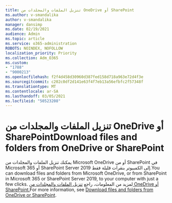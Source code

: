 ```yaml
---
title: تنزيل الملفات والمجلدات من OneDrive أو SharePoint
ms.author: v-smandalika
author: v-smandalika
manager: dansimp
ms.date: 02/19/2021
audience: Admin
ms.topic: article
ms.service: o365-administration
ROBOTS: NOINDEX, NOFOLLOW
localization_priority: Priority
ms.collection: Adm_O365
ms.custom:
- "1788"
- "9000213"
ms.openlocfilehash: f2f4d458d30960d387fed158d718a963e72d4f3e
ms.sourcegitcommit: c202c0df2d141e63f4f7eb13a56efbfc2f57348f
ms.translationtype: MT
ms.contentlocale: ar-SA
ms.lasthandoff: 03/05/2021
ms.locfileid: "50523208"
---
```

# <a name="download-files-and-folders-from-onedrive-or-sharepoint"></a><span data-ttu-id="7de14-102">تنزيل الملفات والمجلدات من OneDrive أو SharePoint</span><span class="sxs-lookup"><span data-stu-id="7de14-102">Download files and folders from OneDrive or SharePoint</span></span>

<span data-ttu-id="7de14-103">يمكنك تنزيل الملفات والمجلدات من Microsoft OneDrive أو من SharePoint في Microsoft 365 أو SharePoint Server 2019 إلى الكمبيوتر بنقرات قليلة فقط.</span><span class="sxs-lookup"><span data-stu-id="7de14-103">You can download files and folders from Microsoft OneDrive, or from SharePoint in Microsoft 365 or SharePoint Server 2019, to your computer with just a few clicks.</span></span> <span data-ttu-id="7de14-104">لمزيد من المعلومات، راجع [تنزيل الملفات والمجلدات من OneDrive أو SharePoint.](https://support.microsoft.com/office/download-files-and-folders-from-onedrive-or-sharepoint-5c7397b7-19c7-4893-84fe-d02e8fa5df05)</span><span class="sxs-lookup"><span data-stu-id="7de14-104">For more information, see [Download files and folders from OneDrive or SharePoint](https://support.microsoft.com/office/download-files-and-folders-from-onedrive-or-sharepoint-5c7397b7-19c7-4893-84fe-d02e8fa5df05).</span></span>

